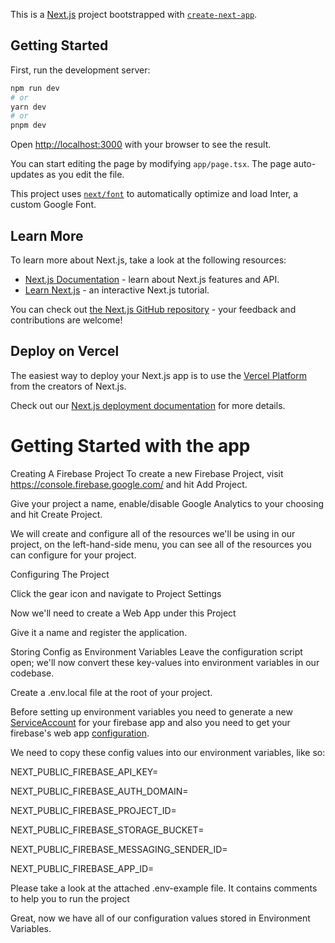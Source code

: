 This is a [Next.js](https://nextjs.org/) project bootstrapped with [`create-next-app`](https://github.com/vercel/next.js/tree/canary/packages/create-next-app).

## Getting Started

First, run the development server:

```bash
npm run dev
# or
yarn dev
# or
pnpm dev
```

Open [http://localhost:3000](http://localhost:3000) with your browser to see the result.

You can start editing the page by modifying `app/page.tsx`. The page auto-updates as you edit the file.

This project uses [`next/font`](https://nextjs.org/docs/basic-features/font-optimization) to automatically optimize and load Inter, a custom Google Font.

## Learn More

To learn more about Next.js, take a look at the following resources:

- [Next.js Documentation](https://nextjs.org/docs) - learn about Next.js features and API.
- [Learn Next.js](https://nextjs.org/learn) - an interactive Next.js tutorial.

You can check out [the Next.js GitHub repository](https://github.com/vercel/next.js/) - your feedback and contributions are welcome!

## Deploy on Vercel

The easiest way to deploy your Next.js app is to use the [Vercel Platform](https://vercel.com/new?utm_medium=default-template&filter=next.js&utm_source=create-next-app&utm_campaign=create-next-app-readme) from the creators of Next.js.

Check out our [Next.js deployment documentation](https://nextjs.org/docs/deployment) for more details.

# Getting Started with the app

Creating A Firebase Project
To create a new Firebase Project, visit https://console.firebase.google.com/ and hit Add Project.

Give your project a name, enable/disable Google Analytics to your choosing and hit Create Project.

We  will create and configure all of the resources we'll be using in our project, on the left-hand-side menu, you can see all of the resources you can configure for your project.


Configuring The Project

Click the gear icon and navigate to Project Settings

Now we'll need to create a Web App under this Project

Give it a name and register the application.

Storing Config as Environment Variables
Leave the configuration script open; we'll now convert these key-values into environment variables in our codebase.

Create a .env.local file at the root of your project.

Before setting up environment variables you need to generate a new [ServiceAccount](https://firebase.google.com/support/guides/service-accounts) for your firebase app and also you need to get your firebase's web app [configuration](https://firebase.google.com/docs/web/setup).

We need to copy these config values into our environment variables, like so:

NEXT_PUBLIC_FIREBASE_API_KEY=<your-api-key>

NEXT_PUBLIC_FIREBASE_AUTH_DOMAIN=<your-auth-domain>

NEXT_PUBLIC_FIREBASE_PROJECT_ID=<your-project-id>

NEXT_PUBLIC_FIREBASE_STORAGE_BUCKET=<your-storage-bucket>

NEXT_PUBLIC_FIREBASE_MESSAGING_SENDER_ID=<your-sender-id>

NEXT_PUBLIC_FIREBASE_APP_ID=<your-firebase-app-id>


Please take a look at the attached .env-example file. It contains comments to help you to run the project

Great, now we have all of our configuration values stored in Environment Variables.



